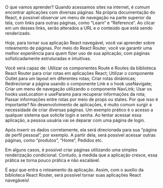 O que vamos aprender?
Quando acessamos sites na internet, é comum encontrar aplicações com diversas páginas. Na própria documentação do React, é possível observar um menu de navegação na parte superior da tela, com links para outras páginas, como “Learn“ e “Reference“. Ao clicar em um desses links, serão alterados a URL e o conteúdo que está sendo renderizado.

Hoje, para tornar sua aplicação React navegável, você vai aprender sobre roteamento de páginas. Por meio do React Router, você vai garantir uma melhor experiência para quem fizer uso de sua aplicação, com páginas sofisticadamente estruturadas e intuitivas.

Você será capaz de:
Utilizar os componentes Route e Routes da biblioteca React Router para criar rotas em aplicações React;
Utilizar o componente Outlet para um layout em diferentes rotas;
Criar rotas dinâmicas;
Redirecionar a página usando o componente Link e o hook useNavigate;
Criar um menu de navegação utilizando o componente NavLink;
Usar os hooks useLocation e useParams para recuperar informações da rota;
Passar informações entre rotas por meio de props ou states.
Por que isso é importante?
No desenvolvimento de aplicações, é muito comum surgir a necessidade de criar diversas páginas. Um exemplo prático é o acesso a qualquer sistema que solicite login e senha. Ao tentar acessar essa aplicação, a pessoa usuária vai se deparar com uma página de login.

Após inserir os dados corretamente, ela será direcionada para sua “página de perfil pessoal”, por exemplo. A partir dela, será possível acessar outras páginas, como “produtos”, “Home“, Pedidos etc.

Em alguns casos, é possível criar páginas utilizando uma simples renderização condicional. Contudo, à medida que a aplicação cresce, essa prática se torna pouco prática e não escalável.

É aqui que entra o roteamento da aplicação. Assim, com o auxílio da biblioteca React Router, será possível tornar suas aplicações React navegáveis!